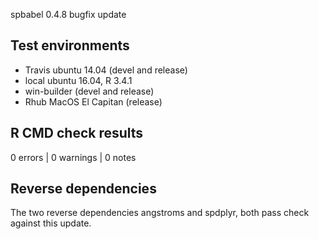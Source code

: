 spbabel 0.4.8 bugfix update

## Test environments

* Travis ubuntu 14.04 (devel and release)
* local ubuntu 16.04, R 3.4.1
* win-builder (devel and release)
* Rhub MacOS El Capitan (release)

## R CMD check results

0 errors | 0 warnings | 0 notes

## Reverse dependencies

The two reverse dependencies angstroms and spdplyr, 
both pass check against this update. 

